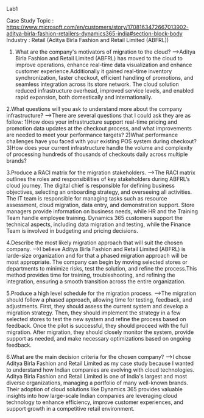 Lab1

Case Study Topic : https://www.microsoft.com/en/customers/story/1708163472667013902-aditya-birla-fashion-retailers-dynamics365-india#section-block-body
Industry : Retail (Aditya Birla Fashion and Retail Limited (ABFRL))

1. What are the company's motivators of migration to the cloud?
-->Aditya Birla Fashion and Retail Limited (ABFRL) has moved to the cloud to improve operations, enhance real-time data visualization and enhance customer experience.Additionally it gained real-time inventory synchronization, faster checkout, efficient handling of promotions, and seamless integration across its store network. The cloud solution reduced infrastructure overhead, improved service levels, and enabled rapid expansion, both domestically and internationally.

2.What questions will you ask to understand more about the company infrastructure?
-->There are several questions that I could ask they are as follow:
 1)How does your infrastructure support real-time pricing and promotion data updates at the checkout process, and what improvements are needed to meet your performance targets?
 2)What performance challenges have you faced with your existing POS system during checkout?
 3)How does your current infrastructure handle the volume and complexity of processing hundreds of thousands of checkouts daily across multiple brands?

3.Produce a RACI matrix for the migration stakeholders.
-->The RACI matrix outlines the roles and responsibilities of key stakeholders during ABFRL’s cloud journey. The digital chief is responsible for defining business objectives, selecting an onboarding strategy, and overseeing all activities. The IT team is responsible for managing tasks such as resource assessment, cloud migration, data entry, and demonstration support. Store managers provide information on business needs, while HR and the Training Team handle employee training. Dynamics 365 customers support the technical aspects, including data migration and testing, while the Finance Team is involved in budgeting and pricing decisions.

4.Describe the most likely migration approach that will suit the chosen company.
-->I believe Aditya Birla Fashion and Retail Limited (ABFRL) is larde-size organization and for that a phased migration approach will be most appropriate. The company can begin by moving selected stores or departments to minimize risks, test the solution, and refine the process.This method provides time for training, troubleshooting, and refining the integration, ensuring a smooth transition across the entire organization.

5.Produce a high level schedule for the migration process.
-->The migration should follow a phased approach, allowing time for testing, feedback, and adjustments. First, they should assess the current system and develop a migration strategy. Then, they should implement the strategy in a few selected stores to test the new system and refine the process based on feedback. Once the pilot is successful, they should proceed with the full migration. After migration, they should closely monitor the system, provide support as needed, and make necessary optimizations based on ongoing feedback.

6.What are the main decision criteria for the chosen company?
-->I chose Aditya Birla Fashion and Retail Limited as my case study because I wanted to understand how Indian companies are evolving with cloud technologies. Aditya Birla Fashion and Retail Limited is one of India's largest and most diverse organizations, managing a portfolio of many well-known brands. Their adoption of cloud solutions like Dynamics 365 provides valuable insights into how large-scale Indian companies are leveraging cloud technology to enhance efficiency, improve customer experiences, and support growth in a competitive retail environment.
